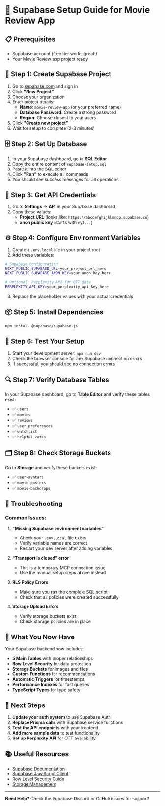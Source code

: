 # 🚀 Supabase Setup Guide for Movie Review App

## 📋 Prerequisites
- Supabase account (free tier works great!)
- Your Movie Review app project ready

## 🔧 Step 1: Create Supabase Project

1. Go to [supabase.com](https://supabase.com) and sign in
2. Click **"New Project"**
3. Choose your organization
4. Enter project details:
   - **Name**: `movie-review-app` (or your preferred name)
   - **Database Password**: Create a strong password
   - **Region**: Choose closest to your users
5. Click **"Create new project"**
6. Wait for setup to complete (2-3 minutes)

## 🗄️ Step 2: Set Up Database

1. In your Supabase dashboard, go to **SQL Editor**
2. Copy the entire content of `supabase-setup.sql`
3. Paste it into the SQL editor
4. Click **"Run"** to execute all commands
5. You should see success messages for all operations

## 🔑 Step 3: Get API Credentials

1. Go to **Settings** → **API** in your Supabase dashboard
2. Copy these values:
   - **Project URL** (looks like: `https://abcdefghijklmnop.supabase.co`)
   - **anon public key** (starts with `eyJ...`)

## ⚙️ Step 4: Configure Environment Variables

1. Create a `.env.local` file in your project root
2. Add these variables:

```bash
# Supabase Configuration
NEXT_PUBLIC_SUPABASE_URL=your_project_url_here
NEXT_PUBLIC_SUPABASE_ANON_KEY=your_anon_key_here

# Optional: Perplexity API for OTT data
PERPLEXITY_API_KEY=your_perplexity_api_key_here
```

3. Replace the placeholder values with your actual credentials

## 📦 Step 5: Install Dependencies

```bash
npm install @supabase/supabase-js
```

## 🎯 Step 6: Test Your Setup

1. Start your development server: `npm run dev`
2. Check the browser console for any Supabase connection errors
3. If successful, you should see no connection errors

## 🔍 Step 7: Verify Database Tables

In your Supabase dashboard, go to **Table Editor** and verify these tables exist:
- ✅ `users`
- ✅ `movies`
- ✅ `reviews`
- ✅ `user_preferences`
- ✅ `watchlist`
- ✅ `helpful_votes`

## 🗂️ Step 8: Check Storage Buckets

Go to **Storage** and verify these buckets exist:
- ✅ `user-avatars`
- ✅ `movie-posters`
- ✅ `movie-backdrops`

## 🚨 Troubleshooting

### Common Issues:

1. **"Missing Supabase environment variables"**
   - Check your `.env.local` file exists
   - Verify variable names are correct
   - Restart your dev server after adding variables

2. **"Transport is closed" error**
   - This is a temporary MCP connection issue
   - Use the manual setup steps above instead

3. **RLS Policy Errors**
   - Make sure you ran the complete SQL script
   - Check that all policies were created successfully

4. **Storage Upload Errors**
   - Verify storage buckets exist
   - Check storage policies are in place

## 🎉 What You Now Have

Your Supabase backend now includes:

- **5 Main Tables** with proper relationships
- **Row Level Security** for data protection
- **Storage Buckets** for images and files
- **Custom Functions** for recommendations
- **Automatic Triggers** for timestamps
- **Performance Indexes** for fast queries
- **TypeScript Types** for type safety

## 🔄 Next Steps

1. **Update your auth system** to use Supabase Auth
2. **Replace Prisma calls** with Supabase service functions
3. **Test the API endpoints** with your frontend
4. **Add more sample data** to test functionality
5. **Set up Perplexity API** for OTT availability

## 📚 Useful Resources

- [Supabase Documentation](https://supabase.com/docs)
- [Supabase JavaScript Client](https://supabase.com/docs/reference/javascript)
- [Row Level Security Guide](https://supabase.com/docs/guides/auth/row-level-security)
- [Storage Management](https://supabase.com/docs/guides/storage)

---

**Need Help?** Check the Supabase Discord or GitHub issues for support!
